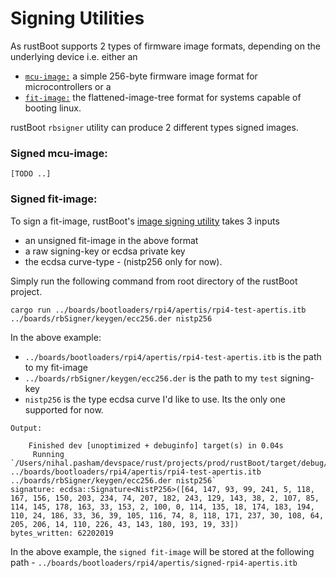 # Signing Utilities

As rustBoot supports 2 types of firmware image formats, depending on the underlying device i.e. either an
- [`mcu-image:`](./images.md#mcu-image-format) a simple 256-byte firmware image format for microcontrollers or a
- [`fit-image:`](./images.md#fit-image-format) the flattened-image-tree format for systems capable of booting linux.

rustBoot `rbsigner` utility can produce 2 different types signed images. 
### Signed mcu-image:
    [TODO ..]
### Signed fit-image:
To sign a fit-image, rustBoot's [image signing utility](https://github.com/nihalpasham/rustBoot/tree/main/rbsigner) takes 3 inputs 
- an unsigned fit-image in the above format
- a raw signing-key or ecdsa private key
- the ecdsa curve-type - (nistp256 only for now).

Simply run the following command from root directory of the rustBoot project. 
```
cargo run ../boards/bootloaders/rpi4/apertis/rpi4-test-apertis.itb ../boards/rbSigner/keygen/ecc256.der nistp256
```
In the above example:
- `../boards/bootloaders/rpi4/apertis/rpi4-test-apertis.itb` is the path to my fit-image 
- `../boards/rbSigner/keygen/ecc256.der` is the path to my `test` signing-key
- `nistp256` is the type ecdsa curve I'd like to use. Its the only one supported for now.

```
Output: 

    Finished dev [unoptimized + debuginfo] target(s) in 0.04s
     Running `/Users/nihal.pasham/devspace/rust/projects/prod/rustBoot/target/debug/rbsigner ../boards/bootloaders/rpi4/apertis/rpi4-test-apertis.itb ../boards/rbSigner/keygen/ecc256.der nistp256`
signature: ecdsa::Signature<NistP256>([64, 147, 93, 99, 241, 5, 118, 167, 156, 150, 203, 234, 74, 207, 182, 243, 129, 143, 38, 2, 107, 85, 114, 145, 178, 163, 33, 153, 2, 100, 0, 114, 135, 18, 174, 183, 194, 110, 24, 186, 33, 36, 39, 105, 116, 74, 8, 118, 171, 237, 30, 108, 64, 205, 206, 14, 110, 226, 43, 143, 180, 193, 19, 33])
bytes_written: 62202019
```
In the above example, the `signed fit-image` will be stored at the following path - `../boards/bootloaders/rpi4/apertis/signed-rpi4-apertis.itb`